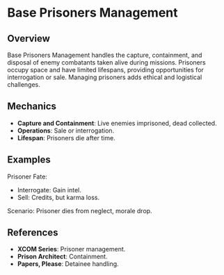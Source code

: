 # Base Prisoners Management

## Overview
Base Prisoners Management handles the capture, containment, and disposal of enemy combatants taken alive during missions. Prisoners occupy space and have limited lifespans, providing opportunities for interrogation or sale. Managing prisoners adds ethical and logistical challenges.

## Mechanics
- **Capture and Containment**: Live enemies imprisoned, dead collected.
- **Operations**: Sale or interrogation.
- **Lifespan**: Prisoners die after time.

## Examples

Prisoner Fate:
- Interrogate: Gain intel.
- Sell: Credits, but karma loss.

Scenario: Prisoner dies from neglect, morale drop.

## References
- **XCOM Series**: Prisoner management.
- **Prison Architect**: Containment.
- **Papers, Please**: Detainee handling.
